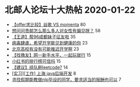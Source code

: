 # 北邮人论坛十大热帖 2020-01-22

- [【offer求比较】谷歌 VS momenta](https://bbs.byr.cn/article/Job/2076520) 80
- [想问问贵邮怎么那么多人对女性有偏见呀？](https://bbs.byr.cn/article/Feeling/3137334) 58
- [【王道】帮96成都妹子征友啦](https://bbs.byr.cn/article/Friends/1950930) 35
- [病毒肆虐，希望开学能见到健康的你](https://bbs.byr.cn/article/Talking/6179988) 23
- [北京高校有没有可能推迟开学啊](https://bbs.byr.cn/article/AimGraduate/1179667) 23
- [【找撸友】网一新手水平，一起玩就行](https://bbs.byr.cn/article/LOL/28305) 15
- [小红书的排行榜可信吗](https://bbs.byr.cn/article/Beauty/330434) 15
- [【建议】组队刷leetcode?](https://bbs.byr.cn/article/StudyShare/195309) 14
- [[实习][工作] 上海 java后端开发](https://bbs.byr.cn/article/BYRatSH/7126) 8
- [寻找假期能教做nlp毕设的同学，要求适当的报酬也可以](https://bbs.byr.cn/article/ML_DM/36111) 7


